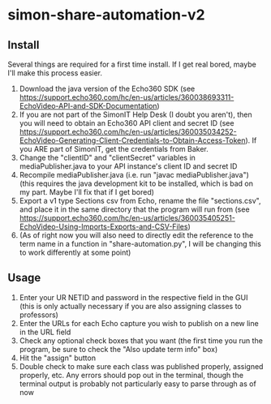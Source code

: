 # simon-share-automation-v2
## Install
Several things are required for a first time install. If I get real bored, maybe I'll make this process easier.
1. Download the java version of the Echo360 SDK (see https://support.echo360.com/hc/en-us/articles/360038693311-EchoVideo-API-and-SDK-Documentation)
2. If you are not part of the SimonIT Help Desk (I doubt you aren't), then you will need to obtain an Echo360 API client and secret ID (see https://support.echo360.com/hc/en-us/articles/360035034252-EchoVideo-Generating-Client-Credentials-to-Obtain-Access-Token). If you ARE part of SimonIT, get the credentials from Baker.
3. Change the "clientID" and "clientSecret" variables in mediaPublisher.java to your API instance's client ID and secret ID
4. Recompile mediaPublisher.java (i.e. run "javac mediaPublisher.java") (this requires the java development kit to be installed, which is bad on my part. Maybe I'll fix that if I get bored)
5. Export a v1 type Sections csv from Echo, rename the file "sections.csv", and place it in the same directory that the program will run from (see https://support.echo360.com/hc/en-us/articles/360035405251-EchoVideo-Using-Imports-Exports-and-CSV-Files)
6. (As of right now you will also need to directly edit the reference to the term name in a function in "share-automation.py", I will be changing this to work differently at some point)

## Usage
1. Enter your UR NETID and password in the respective field in the GUI (this is only actually necessary if you are also assigning classes to professors)
2. Enter the URLs for each Echo capture you wish to publish on a new line in the URL field
3. Check any optional check boxes that you want (the first time you run the program, be sure to check the "Also update term info" box)
4. Hit the "assign" button
5. Double check to make sure each class was published properly, assigned properly, etc.
Any errors should pop out in the terminal, though the terminal output is probably not particularly easy to parse through as of now
